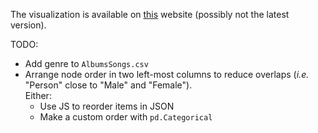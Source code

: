 The visualization is available on [this](https://jorislimonier.github.io/projects/collab-data-vis.html) website (possibly not the latest version).

TODO:

- Add genre to `AlbumsSongs.csv`
- Arrange node order in two left-most columns to reduce overlaps (_i.e._ "Person" close to "Male" and "Female").\
  Either:
  - Use JS to reorder items in JSON
  - Make a custom order with `pd.Categorical`
